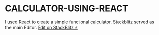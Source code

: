 # CALCULATOR-USING-REACT
I used React to create a simple functional calculator. 
Stackblitz served as the main Editor.
[Edit on StackBlitz ⚡️](https://stackblitz.com/edit/react-6kubrb)
